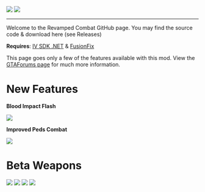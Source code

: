 ![](https://cdn.discordapp.com/attachments/838951231497437195/1093289052419141662/p1.png)
![](https://cdn.discordapp.com/attachments/838951231497437195/1093289052654018630/p2.png)

---
Welcome to the Revamped Combat GitHub page. You may find the source code & download here (see Releases)

**Requires**: [IV SDK .NET](https://gtaforums.com/topic/986510-iv-sdk-net/) & [FusionFix](https://github.com/Zolika1351/GTAIV.EFLC.FusionFix)

This page goes only a few of the features available with this mod. View the [GTAForums page](https://gtaforums.com/topic/979069-revamped-combat/) for much more information.

# New Features
**Blood Impact Flash**

![](https://media.giphy.com/media/v1.Y2lkPTc5MGI3NjExaDE0NTQxbXZnbXRkZzdidTlrZ3pnZGlpZ25xYTE5ZGlqNHBoZGM0cCZlcD12MV9pbnRlcm5hbF9naWZfYnlfaWQmY3Q9Zw/FH6LrBLEqHWVp8SKiO/giphy.gif)

**Improved Peds Combat**

![](https://media.giphy.com/media/YVOx8cw8L8Du2Jer57/giphy.gif)

# Beta Weapons
![](https://cdn.discordapp.com/attachments/838951231497437195/1084584876797329479/Screenshot_1_-_SPAS-12.png)
![](https://cdn.discordapp.com/attachments/838951231497437195/1084584877074161804/Screenshot_2_-_Revolver.png)
![](https://cdn.discordapp.com/attachments/734888920046764105/1155503018599522365/pool_cue.png)
![](https://cdn.discordapp.com/attachments/734888920046764105/1155503019018948829/wooden_bat.png)

